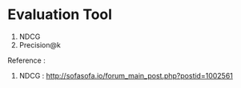 # Evaluation Tool
1. NDCG 
2. Precision@k

Reference :
1. NDCG :
   http://sofasofa.io/forum_main_post.php?postid=1002561 
